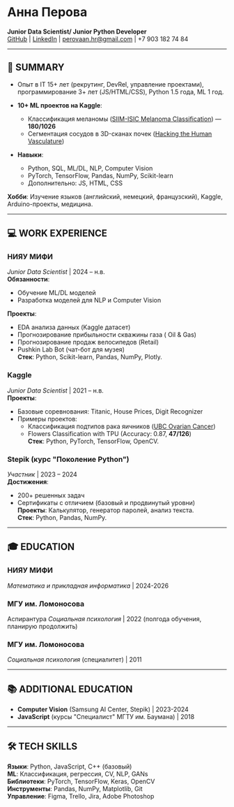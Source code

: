 # Анна Перова  
**Junior Data Scientist/ Junior Python Developer**  
[GitHub](https://github.com/) | [LinkedIn](https://linkedin.com/) | perovaan.hr@gmail.com | +7 903 182 74 84  

---

## 📌 SUMMARY
- Опыт в IT 15+ лет (рекрутинг, DevRel, управление проектами), программирование 3+ лет (JS/HTML/CSS), Python 1.5 года, ML 1 год.
- **10+ ML проектов на Kaggle**:  
  - Классификация меланомы ([SIIM-ISIC Melanoma Classification](https://www.kaggle.com/competitions/siim-isic-melanoma-classification)) — **180/1026**  
  - Сегментация сосудов в 3D-сканах почек ([Hacking the Human Vasculature](https://www.kaggle.com/competitions/hacking-the-human-vasculature))  
 
- **Навыки**:  
  - Python, SQL, ML/DL, NLP, Computer Vision  
  - PyTorch, TensorFlow, Pandas, NumPy, Scikit-learn  
  - Дополнительно: JS, HTML, CSS  

**Хобби**: Изучение языков (английский, немецкий, французский), Kaggle, Arduino-проекты, медицина.

---

## 💻 WORK EXPERIENCE

### **НИЯУ МИФИ**  
*Junior Data Scientist* | 2024 – н.в.  
**Обязанности**:  
- Обучение ML/DL моделей  
- Разработка моделей для NLP и Computer Vision  

**Проекты**:  
- EDA анализа данных (Kaggle датасет)
- Прогнозирование прибыльности скважины газа ( Oil & Gas)
- Прогнозирование продаж велосипедов (Retail) 
- Pushkin Lab Bot (чат-бот для музея)  
**Стек**: Python, Scikit-learn, Pandas, NumPy, Plotly.

### **Kaggle**  
*Junior Data Scientist* | 2021 – н.в.  
**Проекты**:  
- Базовые соревнования: Titanic, House Prices, Digit Recognizer  
- Примеры проектов:  
  - Классификация подтипов рака яичников ([UBC Ovarian Cancer](https://www.kaggle.com/competitions/UBC-OCEAN))  
  - Flowers Classification with TPU (Accuracy: 0.87, **47/126**)  
**Стек**: Python, PyTorch, TensorFlow, OpenCV.

### **Stepik (курс "Поколение Python")**  
*Участник* | 2023 – 2024  
**Достижения**:  
- 200+ решенных задач  
- Сертификаты с отличием (базовый и продвинутый уровни)  
**Проекты**: Калькулятор, генератор паролей, анализ текста.  
**Стек**: Python, Pandas, NumPy.

---

## 🎓 EDUCATION  
### **НИЯУ МИФИ**  
*Математика и прикладная информатика* | 2024-2026

### **МГУ им. Ломоносова**  
Аспирантура *Социальная психология* | 2022 (полгода обучения, планирую продолжить)

### **МГУ им. Ломоносова**  
*Социальная психология* (специалитет) | 2011  

---

## 📚 ADDITIONAL EDUCATION  
- **Computer Vision** (Samsung AI Center, Stepik) | 2023-2024  
- **JavaScript** (курсы "Специалист" МГТУ им. Баумана) | 2018  

---

## 🛠️ TECH SKILLS  
**Языки**: Python, JavaScript, C++ (базовый)  
**ML**: Классификация, регрессия, CV, NLP, GANs  
**Библиотеки**: PyTorch, TensorFlow, Keras, OpenCV  
**Инструменты**: Pandas, NumPy, Matplotlib, Git  
**Управление**: Figma, Trello, Jira, Adobe Photoshop  
